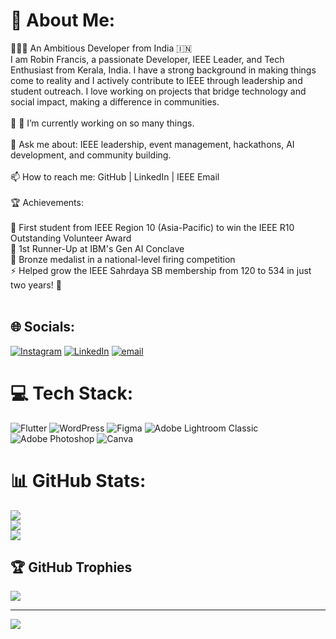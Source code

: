 # 💫 About Me:
👨🏻‍💻 An Ambitious  Developer from India 🇮🇳<br>I am Robin Francis, a passionate Developer, IEEE Leader, and Tech Enthusiast from Kerala, India. I have a strong background in making things come to reality and I actively contribute to IEEE through leadership and student outreach. I love working on projects that bridge technology and social impact, making a difference in communities.<br><br>🔭 🌱 I’m currently working on so many things.<br><br>💬 Ask me about: IEEE leadership, event management, hackathons, AI development, and community building.<br><br>📫 How to reach me: GitHub | LinkedIn | IEEE Email<br><br>🏆 Achievements:<br><br>🏅 First student from IEEE Region 10 (Asia-Pacific) to win the IEEE R10 Outstanding Volunteer Award<br>🥈 1st Runner-Up at IBM's Gen AI Conclave<br>🥉 Bronze medalist in a national-level firing competition<br>⚡ Helped grow the IEEE Sahrdaya SB membership from 120 to 534 in just two years! 🚀<br><br>


## 🌐 Socials:
[![Instagram](https://img.shields.io/badge/Instagram-%23E4405F.svg?logo=Instagram&logoColor=white)](https://instagram.com/robinfrancis186) [![LinkedIn](https://img.shields.io/badge/LinkedIn-%230077B5.svg?logo=linkedin&logoColor=white)](https://linkedin.com/in/robinfrancis186) [![email](https://img.shields.io/badge/Email-D14836?logo=gmail&logoColor=white)](mailto:robinfrancis186@gmail.com) 

# 💻 Tech Stack:
![Flutter](https://img.shields.io/badge/Flutter-%2302569B.svg?style=for-the-badge&logo=Flutter&logoColor=white) ![WordPress](https://img.shields.io/badge/WordPress-%23117AC9.svg?style=for-the-badge&logo=WordPress&logoColor=white) ![Figma](https://img.shields.io/badge/figma-%23F24E1E.svg?style=for-the-badge&logo=figma&logoColor=white) ![Adobe Lightroom Classic](https://img.shields.io/badge/Adobe%20Lightroom%20Classic-31A8FF.svg?style=for-the-badge&logo=Adobe%20Lightroom%20Classic&logoColor=white) ![Adobe Photoshop](https://img.shields.io/badge/adobe%20photoshop-%2331A8FF.svg?style=for-the-badge&logo=adobe%20photoshop&logoColor=white) ![Canva](https://img.shields.io/badge/Canva-%2300C4CC.svg?style=for-the-badge&logo=Canva&logoColor=white)
# 📊 GitHub Stats:
![](https://github-readme-stats.vercel.app/api?username=robinfrancis186&theme=gotham&hide_border=false&include_all_commits=false&count_private=false)<br/>
![](https://github-readme-streak-stats.herokuapp.com/?user=robinfrancis186&theme=gotham&hide_border=false)<br/>
![](https://github-readme-stats.vercel.app/api/top-langs/?username=robinfrancis186&theme=gotham&hide_border=false&include_all_commits=false&count_private=false&layout=compact)

## 🏆 GitHub Trophies
![](https://github-profile-trophy.vercel.app/?username=robinfrancis186&theme=radical&no-frame=false&no-bg=true&margin-w=4)

---
[![](https://visitcount.itsvg.in/api?id=robinfrancis186&icon=0&color=0)](https://visitcount.itsvg.in)

